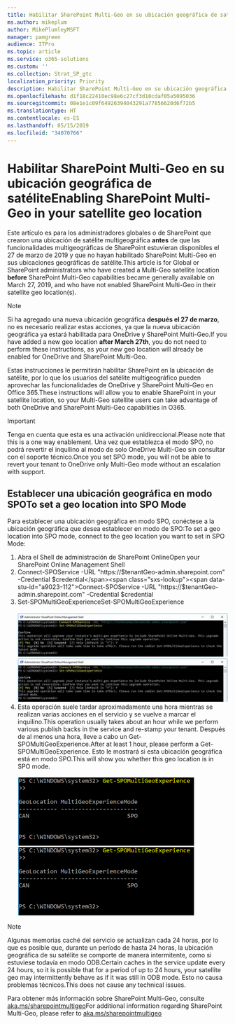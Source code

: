 ```yaml
---
title: Habilitar SharePoint Multi-Geo en su ubicación geográfica de satélite
ms.author: mikeplum
author: MikePlumleyMSFT
manager: pamgreen
audience: ITPro
ms.topic: article
ms.service: o365-solutions
ms.custom: ''
ms.collection: Strat_SP_gtc
localization_priority: Priority
description: Habilitar SharePoint Multi-Geo en su ubicación geográfica de satélite.
ms.openlocfilehash: d1f18c22410ec98e6c27cf3d10cdaf05a5095036
ms.sourcegitcommit: 08e1e1c09f64926394043291a77856620d6f72b5
ms.translationtype: HT
ms.contentlocale: es-ES
ms.lasthandoff: 05/15/2019
ms.locfileid: "34070766"
---
```

# <a name="enabling-sharepoint-multi-geo-in-your-satellite-geo-location"></a><span data-ttu-id="a9023-103">Habilitar SharePoint Multi-Geo en su ubicación geográfica de satélite</span><span class="sxs-lookup"><span data-stu-id="a9023-103">Enabling SharePoint Multi-Geo in your satellite geo location</span></span>

<span data-ttu-id="a9023-104">Este artículo es para los administradores globales o de SharePoint que crearon una ubicación de satélite multigeográfica **antes** de que las funcionalidades multigeográficas de SharePoint estuvieran disponibles el 27 de marzo de 2019 y que no hayan habilitado SharePoint Multi-Geo en sus ubicaciones geográficas de satélite.</span><span class="sxs-lookup"><span data-stu-id="a9023-104">This article is for Global or SharePoint administrators who have created a Multi-Geo satellite location **before** SharePoint Multi-Geo capabilities became generally available on March 27, 2019, and who have not enabled SharePoint Multi-Geo in their satellite geo location(s).</span></span> 

>[!Note]
><span data-ttu-id="a9023-105">Si ha agregado una nueva ubicación geográfica **después el 27 de marzo**, no es necesario realizar estas acciones, ya que la nueva ubicación geográfica ya estará habilitada para OneDrive y SharePoint Multi-Geo.</span><span class="sxs-lookup"><span data-stu-id="a9023-105">If you have added a new geo location **after March 27th**, you do not need to perform these instructions, as your new geo location will already be enabled for OneDrive and SharePoint Multi-Geo.</span></span>

<span data-ttu-id="a9023-106">Estas instrucciones le permitirán habilitar SharePoint en la ubicación de satélite, por lo que los usuarios del satélite multigeográfico pueden aprovechar las funcionalidades de OneDrive y SharePoint Multi-Geo en Office 365.</span><span class="sxs-lookup"><span data-stu-id="a9023-106">These instructions will allow you to enable SharePoint in your satellite location, so your Multi-Geo satellite users can take advantage of both OneDrive and SharePoint Multi-Geo capabilities in O365.</span></span> 

>[!IMPORTANT]
><span data-ttu-id="a9023-107">Tenga en cuenta que esta es una activación unidireccional.</span><span class="sxs-lookup"><span data-stu-id="a9023-107">Please note that this is a one way enablement.</span></span> <span data-ttu-id="a9023-108">Una vez que establezca el modo SPO, no podrá revertir el inquilino al modo de solo OneDrive Multi-Geo sin consultar con el soporte técnico.</span><span class="sxs-lookup"><span data-stu-id="a9023-108">Once you set SPO mode, you will not be able to revert your tenant to OneDrive only Multi-Geo mode without an escalation with support.</span></span> 

## <a name="to-set-a-geo-location-into-spo-mode"></a><span data-ttu-id="a9023-109">Establecer una ubicación geográfica en modo SPO</span><span class="sxs-lookup"><span data-stu-id="a9023-109">To set a geo location into SPO Mode</span></span>

<span data-ttu-id="a9023-110">Para establecer una ubicación geográfica en modo SPO, conéctese a la ubicación geográfica que desea establecer en modo de SPO:</span><span class="sxs-lookup"><span data-stu-id="a9023-110">To set a geo location into SPO mode, connect to the geo location you want to set in SPO Mode:</span></span>

1.  <span data-ttu-id="a9023-111">Abra el Shell de administración de SharePoint Online</span><span class="sxs-lookup"><span data-stu-id="a9023-111">Open your SharePoint Online Management Shell</span></span> 
2.  <span data-ttu-id="a9023-112">Connect-SPOService -URL "https://$tenantGeo-admin.sharepoint.com" -Credential $credential</span><span class="sxs-lookup"><span data-stu-id="a9023-112">Connect-SPOService -URL "https://$tenantGeo-admin.sharepoint.com" -Credential $credential</span></span>
3.  <span data-ttu-id="a9023-113">Set-SPOMultiGeoExperience</span><span class="sxs-lookup"><span data-stu-id="a9023-113">Set-SPOMultiGeoExperience</span></span></br></br>
<span data-ttu-id="a9023-114">![Set-SPOMultiGeoExperience](media/Set-SPO-MultiGeo.jpg)</span><span class="sxs-lookup"><span data-stu-id="a9023-114">![Set-SPOMultiGeoExperience](media/Set-SPO-MultiGeo.jpg)</span></span>
4.  <span data-ttu-id="a9023-115">Esta operación suele tardar aproximadamente una hora mientras se realizan varias acciones en el servicio y se vuelve a marcar el inquilino.</span><span class="sxs-lookup"><span data-stu-id="a9023-115">This operation usually takes about an hour while we perform various publish backs in the service and re-stamp your tenant.</span></span> <span data-ttu-id="a9023-116">Después de al menos una hora, lleve a cabo un Get-SPOMultiGeoExperience.</span><span class="sxs-lookup"><span data-stu-id="a9023-116">After at least 1 hour, please perform a Get-SPOMultiGeoExperience.</span></span>  <span data-ttu-id="a9023-117">Esto le mostrará si esta ubicación geográfica está en modo SPO.</span><span class="sxs-lookup"><span data-stu-id="a9023-117">This will show you whether this geo location is in SPO mode.</span></span></br></br>
<span data-ttu-id="a9023-118">![Set-SPOMultiGeoExperience](media/Get-SPO-MultiGeo.jpg)</span><span class="sxs-lookup"><span data-stu-id="a9023-118">![Set-SPOMultiGeoExperience](media/Get-SPO-MultiGeo.jpg)</span></span>

 
 
 
>[!Note]
><span data-ttu-id="a9023-119">Algunas memorias caché del servicio se actualizan cada 24 horas, por lo que es posible que, durante un período de hasta 24 horas, la ubicación geográfica de su satélite se comporte de manera intermitente, como si estuviese todavía en modo ODB.</span><span class="sxs-lookup"><span data-stu-id="a9023-119">Certain caches in the service update every 24 hours, so it is possible that for a period of up to 24 hours, your satellite geo may intermittently behave as if it was still in ODB mode.</span></span> <span data-ttu-id="a9023-120">Esto no causa problemas técnicos.</span><span class="sxs-lookup"><span data-stu-id="a9023-120">This does not cause any technical issues.</span></span> 
 
<span data-ttu-id="a9023-121">Para obtener más información sobre SharePoint Multi-Geo, consulte [aka.ms/sharepointmultigeo](https://docs.microsoft.com/es-ES/office365/enterprise/multi-geo-capabilities-in-onedrive-and-sharepoint-online-in-office-365)</span><span class="sxs-lookup"><span data-stu-id="a9023-121">For additional information regarding SharePoint Multi-Geo, please refer to [aka.ms/sharepointmultigeo](https://docs.microsoft.com/en-us/office365/enterprise/multi-geo-capabilities-in-onedrive-and-sharepoint-online-in-office-365)</span></span>


